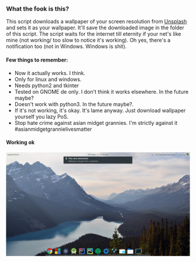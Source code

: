### What the fook is this?

This script downloads a wallpaper of your screen resolution from [Unsplash](https://unsplash.com/) and sets it as your wallpaper. It'll save the downloaded image in the folder of this script. The script waits for the internet till eternity if your net's like mine (not working/ too slow to notice it's working). Oh yes, there's a notification too (not in Windows. Windows is shit).  
#### Few things to remember:
* Now it actually works. I think.
* Only for linux and windows.
* Needs python2 and tkinter
* Tested on GNOME de only. I don't think it works elsewhere. In the future maybe?
* Doesn't work with python3. In the future maybe?.
* If it's not working, it's okay. It's lame anyway. Just download wallpaper yourself you lazy PoS.
* Stop hate crime against asian midget grannies. I'm strictly against it #asianmidgetgrannielivesmatter  

#### Working ok
![screenshot](https://github.com/RitwickVerma/lamewallpaperchangingpythonscriptforlazypeeps/blob/master/workingok.png "You won't know if this is real or I just downloaded a wallpaper and set it myself.")
